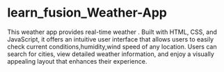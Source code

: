 # learn_fusion_Weather-App
This weather app provides real-time weather  . Built with HTML, CSS, and JavaScript, it offers an intuitive user interface that allows users to easily check current conditions,humidity,wind speed of  any location. Users can search for cities, view detailed weather information, and enjoy a visually appealing layout that enhances their experience. 
